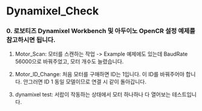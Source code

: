 # Dynamixel_Check


### 0. 로보티즈 Dynamixel Workbench 및 아두이노 OpenCR 설정 예제를 참고하시면 됩니다.

1. Motor_Scan: 모터를 스캔하는 작업 -> Example 예제에도 있는데 BaudRate 56000으로 바꿔주었고, 모터 개수도 늘렸습니다. 

2. Motor_ID_Change: 처음 모터를 구매하면 ID는 1입니다. 이 ID를 바꿔주어야 합니다. 안그러면 ID 1 동일 모델이므로 연결 시 같이 돌아갑니다. 

3. dynamixel test: 서랍이 작동하는 상태에서 모터 하나하나 다 열어보는 테스트입니다.
